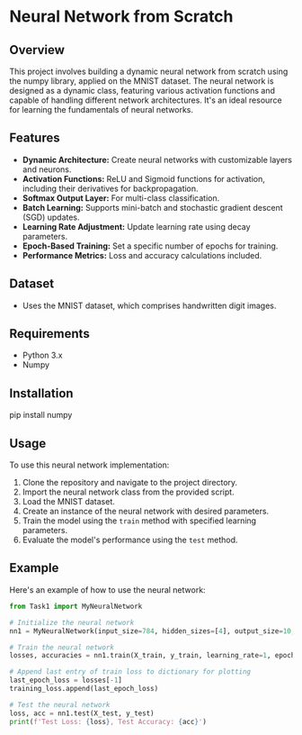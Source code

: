 # Neural Network from Scratch

## Overview
This project involves building a dynamic neural network from scratch using the numpy library, applied on the MNIST dataset. The neural network is designed as a dynamic class, featuring various activation functions and capable of handling different network architectures. It's an ideal resource for learning the fundamentals of neural networks.

## Features
- **Dynamic Architecture:** Create neural networks with customizable layers and neurons.
- **Activation Functions:** ReLU and Sigmoid functions for activation, including their derivatives for backpropagation.
- **Softmax Output Layer:** For multi-class classification.
- **Batch Learning:** Supports mini-batch and stochastic gradient descent (SGD) updates.
- **Learning Rate Adjustment:** Update learning rate using decay parameters.
- **Epoch-Based Training:** Set a specific number of epochs for training.
- **Performance Metrics:** Loss and accuracy calculations included.

## Dataset
- Uses the MNIST dataset, which comprises handwritten digit images.

## Requirements
- Python 3.x
- Numpy

## Installation

pip install numpy


## Usage
To use this neural network implementation:
1. Clone the repository and navigate to the project directory.
2. Import the neural network class from the provided script.
3. Load the MNIST dataset.
4. Create an instance of the neural network with desired parameters.
5. Train the model using the `train` method with specified learning parameters.
6. Evaluate the model's performance using the `test` method.

## Example
Here's an example of how to use the neural network:

```python
from Task1 import MyNeuralNetwork

# Initialize the neural network
nn1 = MyNeuralNetwork(input_size=784, hidden_sizes=[4], output_size=10, activation_function='sigmoid', dropout=0.0)

# Train the neural network
losses, accuracies = nn1.train(X_train, y_train, learning_rate=1, epochs=25, batch_size=64, decay_rate=0.1, decay_step=10)

# Append last entry of train loss to dictionary for plotting
last_epoch_loss = losses[-1]
training_loss.append(last_epoch_loss)

# Test the neural network
loss, acc = nn1.test(X_test, y_test)
print(f'Test Loss: {loss}, Test Accuracy: {acc}')









